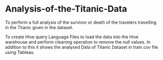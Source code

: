 # Analysis-of-the-Titanic-Data
To perform a full analysis of the survivor or death of the travelers travelling in the Titanic given in the dataset. 


To create Hive query Language Files to load the data into the Hive warehouse and perform cleaning operation to remove the null values. In addition to this it shows the analysed Data of Titanic Dataset in train.csv file using Tableau.  
